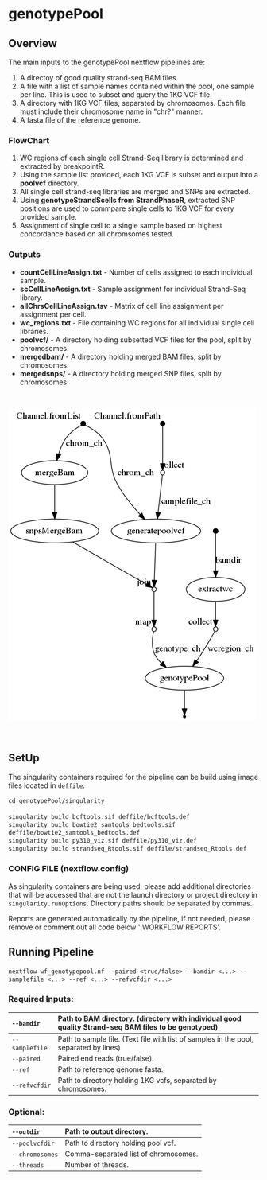 # genotypePool

## Overview
The main inputs to the genotypePool nextflow pipelines are:
1. A directoy of good quality strand-seq BAM files.  
2. A file with a list of sample names contained within the pool, one sample per line. This is used to subset and query the 1KG VCF file. 
3. A directory with 1KG VCF files, separated by chromosomes. Each file must include their chromosome name in "chr?" manner. 
4. A fasta file of the reference genome.

### FlowChart
1. WC regions of each single cell Strand-Seq library is determined and extracted by breakpointR.
2. Using the sample list provided, each 1KG VCF is subset and output into a **poolvcf** directory.
3. All single cell strand-seq libraries are merged and SNPs are extracted.
4. Using **genotypeStrandScells from StrandPhaseR**, extracted SNP positions are used to commpare single cells to 1KG VCF for every provided sample.
5. Assignment of single cell to a single sample based on highest concordance based on all chromsomes tested.

### Outputs
- **countCellLineAssign.txt** - Number of cells assigned to each individual sample.
- **scCellLineAssign.txt** - Sample assignment for individual Strand-Seq library.
- **allChrsCellLineAssign.tsv** - Matrix of cell line assignment per assignment per cell.
- **wc_regions.txt** - File containing WC regions for all individual single cell libraries.
- **poolvcf/** - A directory holding subsetted VCF files for the pool, split by chromosomes.
- **mergedbam/** - A directory holding merged BAM files, split by chromosomes.
- **mergedsnps/** - A directory holding merged SNP files, split by chromosomes.

<br>

![](./dag.png)


<br>

## SetUp
The singularity containers required for the pipeline can be build using image files located in ```deffile```.
```
cd genotypePool/singularity

singularity build bcftools.sif deffile/bcftools.def
singularity build bowtie2_samtools_bedtools.sif deffile/bowtie2_samtools_bedtools.def
singularity build py310_viz.sif deffile/py310_viz.def
singularity build strandseq_Rtools.sif deffile/strandseq_Rtools.def
```
### CONFIG FILE (nextflow.config)
As singularity containers are being used, please add additional directories that will be accessed that are not the launch directory or project directory in ```singularity.runOptions```. Directory paths should be separated by commas.
<br>

Reports are generated automatically by the pipeline, if not needed, please remove or comment out all code below ' WORKFLOW REPORTS'.
<br>

## Running Pipeline
```
nextflow wf_genotypepool.nf --paired <true/false> --bamdir <...> --samplefile <...> --ref <...> --refvcfdir <...>
```
### Required Inputs:
| ```--bamdir``` |  Path to BAM directory. (directory with individual good quality Strand-seq BAM files to be genotyped) |
|:-|:---------|
| ```--samplefile``` | Path to sample file. (Text file with list of samples in the pool, separated by lines) |
| ```--paired``` | Paired end reads (true/false).|
| ```--ref``` | Path to reference genome fasta. |
| ```--refvcfdir``` | Path to directory holding 1KG vcfs, separated by chromosomes. |


### Optional:
| ```--outdir``` |  Path to output directory. |
|:-|:---------|
| ```--poolvcfdir``` | Path to directory holding pool vcf.|
| ```--chromosomes``` | Comma-separated list of chromosomes. |
| ```--threads``` | Number of threads. |


